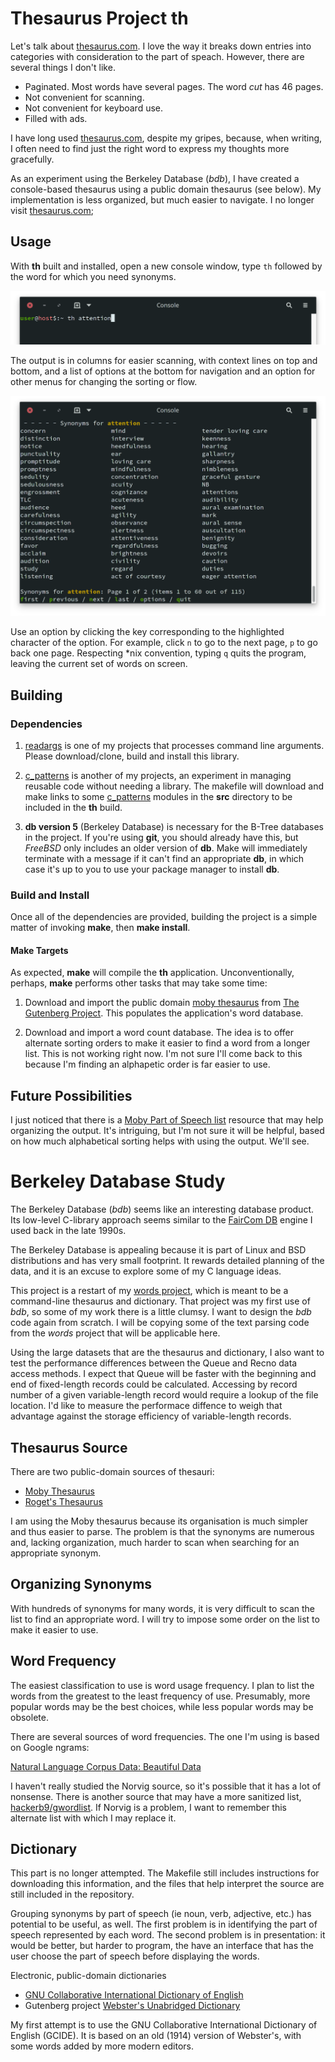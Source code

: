 # Thesaurus Project th

Let's talk about [thesaurus.com][1].  I love the way it
breaks down entries into categories with consideration to the part
of speach.  However, there are several things I don't like.
- Paginated.  Most words have several pages.  The word *cut* has 46 pages.
- Not convenient for scanning.
- Not convenient for keyboard use.
- Filled with ads.

I have long used [thesaurus.com][1], despite my gripes, because, when writing,
I often need to find just the right word to express my thoughts more
gracefully.

As an experiment using the Berkeley Database (*bdb*), I have created
a console-based thesaurus using a public domain thesaurus (see below).
My implementation is less organized, but much easier to navigate.  I
no longer visit [thesaurus.com][1];

## Usage

With **th** built and installed, open a new console window, type
`th` followed by the word for which you need synonyms.

![Invoke thesaurus](README/th_call.png)

The output is in columns for easier scanning, with context lines on
top and bottom, and a list of options at the bottom for navigation
and an option for other menus for changing the sorting or flow.

![Thesaurus screen](README/th_example.png)

Use an option by clicking the key corresponding to the highlighted
character of the option.  For example, click `n` to go to the next
page, `p` to go back one page.  Respecting *nix convention, typing
`q` quits the program, leaving the current set of words on screen.

## Building

### Dependencies

1. [readargs][2] is one of my projects that processes command line
   arguments.  Please download/clone, build and install this library.

2. [c_patterns][3] is another of my projects, an experiment in
   managing reusable code without needing a library.  The makefile will
   download and make links to some [c_patterns][3] modules in the
   **src** directory to be included in the **th** build.

3. **db version 5** (Berkeley Database) is necessary for the B-Tree
   databases in the project.  If you're using **git**, you should
   already have this, but *FreeBSD* only includes an older version
   of **db**.  Make will immediately terminate with a message if
   it can't find an appropriate **db**, in which case it's up to
   you to use your package manager to install **db**.

### Build and Install

Once all of the dependencies are provided, building the project
is a simple matter of invoking **make**, then **make install**.

#### Make Targets

As expected, **make** will compile the **th** application.
Unconventionally, perhaps, **make** performs other tasks that may
take some time:

1. Download and import the public domain [moby thesaurus][4] from
   [The Gutenberg Project][4].  This populates the application's
   word database.

2. Download and import a word count database.  The idea is to
   offer alternate sorting orders to make it easier to find a word
   from a longer list.  This is not working right now.  I'm not
   sure I'll come back to this because I'm finding an alphapetic
   order is far easier to use.

## Future Possibilities

I just noticed that there is a [Moby Part of Speech list][6] resource
that may help organizing the output.  It's intriguing, but I'm not
sure it will be helpful, based on how much alphabetical sorting helps
with using the output.  We'll see.

[1]: "https://www.thesaurus.com/"               "thesaurus.com"
[2]: "https://github.com/cjungmann/readargs"    "readargs library"
[3]: "https://github.com/cjungmann/c_patterns"  "c_patterns"
[4]: "http://gutenberg.org/ebooks/3202"         "Moby Thesaurus"
[5]: "http://gutenberg.org/"                    "The Gutenberg Project"
[6]: "http://gutenberg.org/ebooks/3203"         "Moby Part of Speech List"

# Berkeley Database Study

The Berkeley Database (*bdb*) seems like an interesting database
product.  Its low-level C-library approach seems similar to the
[FairCom DB](https://www.faircom.com/products/faircom-db) engine
I used back in the late 1990s.

The Berkeley Database is appealing because it is part of Linux
and BSD distributions and has very small footprint.  It rewards
detailed planning of the data, and it is an excuse to explore
some of my C language ideas.

This project is a restart of my [words project](https://www.github.com/cjungmann/words.git),
which is meant to be a command-line thesaurus and dictionary.
That project was my first use of *bdb*, so some of my work there
is a little clumsy.  I want to design the *bdb* code again from
scratch.  I will be copying some of the text parsing code from
the *words* project that will be applicable here.

Using the large datasets that are the thesaurus and dictionary,
I also want to test the performance differences between the
Queue and Recno data access methods.  I expect that Queue will be
faster with the beginning and end of fixed-length records could be
calculated.  Accessing by record number of a given variable-length
record would require a lookup of the file location.  I'd like to
measure the performace diffence to weigh that advantage against
the storage efficiency of variable-length records.

## Thesaurus Source

There are two public-domain sources of thesauri:
- [Moby Thesaurus](https://www.gutenberg.org/ebooks/3202)
- [Roget's Thesaurus](https://www.gutenberg.org/ebooks/10681)

I am using the Moby thesaurus because its organisation is much
simpler and thus easier to parse.  The problem is that the synonyms
are numerous and, lacking organization, much harder to scan when
searching for an appropriate synonym.

## Organizing Synonyms

With hundreds of synonyms for many words, it is very difficult to
scan the list to find an appropriate word.  I will try to impose
some order on the list to make it easier to use.

## Word Frequency

The easiest classification to use is word usage frequency.  I
plan to list the words from the greatest to the least frequency
of use.  Presumably, more popular words may be the best choices,
while less popular words may be obsolete.

There are several sources of word frequencies.  The one I'm
using is based on Google ngrams:

[Natural Language Corpus Data: Beautiful Data](https://norvig.com/ngrams/)

I haven't really studied the Norvig source, so it's possible
that it has a lot of nonsense.  There is another source that
may have a more sanitized list, [hackerb9/gwordlist](https://github.com/hackerb9/gwordlist).
If Norvig is a problem, I want to remember this alternate list
with which I may replace it.

## Dictionary

This part is no longer attempted.  The Makefile still includes
instructions for downloading this information, and the files that
help interpret the source are still included in the repository.

Grouping synonyms by part of speech (ie noun, verb, adjective, etc.)
has potential to be useful, as well.  The first problem is in identifying
the part of speech represented by each word.  The second problem is in
presentation: it would be better, but harder to program, the have an
interface that has the user choose the part of speech before displaying
the words.

Electronic, public-domain dictionaries

- [GNU Collaborative International Dictionary of English](https://gcide.gnu.org.ua/)
- Gutenberg project [Webster's Unabridged Dictionary](https://www.gutenberg.org/ebooks/29765)

My first attempt is to use the GNU Collaborative International Dictionary
of English (GCIDE).  It is based on an old (1914) version of Webster's,
with some words added by more modern editors.

